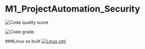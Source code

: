 # M1_ProjectAutomation_Security

![Code quality score](https://api.codiga.io/project/29910/score/svg)

![Code grade](https://api.codiga.io/project/29910/status/svg)

###Linux os built
[![Linux.yml](https://github.com/Kaviyakavi3/M1_ProjectAutomation_Security/actions/workflows/c-cpp.yml/badge.svg)](https://github.com/Kaviyakavi3/M1_ProjectAutomation_Security/actions/workflows/c-cpp.yml)
